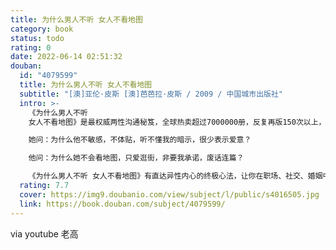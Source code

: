 ```yaml
---
title: 为什么男人不听 女人不看地图
category: book
status: todo
rating: 0
date: 2022-06-14 02:51:32
douban:
  id: "4079599"
  title: 为什么男人不听 女人不看地图
  subtitle: "[澳]亚伦·皮斯 [澳]芭芭拉·皮斯 / 2009 / 中国城市出版社"
  intro: >-
    《为什么男人不听
    女人不看地图》是最权威两性沟通秘笈，全球热卖超过7000000册，反复再版150次以上，了解男女相处简单而必需的策略，告诉你两性关系最重大的秘密。男人与女人竟然有如此多的不同，他们该怎么办……为了写这本书提示男人与女人的思维方式为什么如此不同的书，皮斯夫妇游历了几乎整个世界。他们戏剧性地发现了男人和女人大脑的不同并对其进行比较。书中生动风趣地讲述了男人女人的故事，他们和她们头脑的差异决定了男女之间的行为能力、生活方式和两性交往等方面的差异。由于男女大脑工作方式的不同，使男女之间在生活中仅仅因为误解出现了很多悲剧。现在，我们帮助你了解“另一半的人”——那些你称之为“异性”的人，知道了彼此的不同思维分工，你不必再怀疑亲爱的他是否在听你说话，他也能够理解你在某些日子心情烦躁的原因。书中更提出超级实用的解决办法，让那些难以开口但却引起争吵的小问题巧妙消弭，让你和你的伴侣从此生活得更加完美。祝你早日学会另一国的语言。

    她问：为什么他不敏感，不体贴，听不懂我的暗示，很少表示爱意？

    他问：为什么她不会看地图，只爱逛街，非要我承诺，废话连篇？

    《为什么男人不听 女人不看地图》有直达异性内心的终极心法，让你在职场、社交、婚姻中脱颖而出。
  rating: 7.7
  cover: https://img9.doubanio.com/view/subject/l/public/s4016505.jpg
  link: https://book.douban.com/subject/4079599/
---
```


via youtube 老高